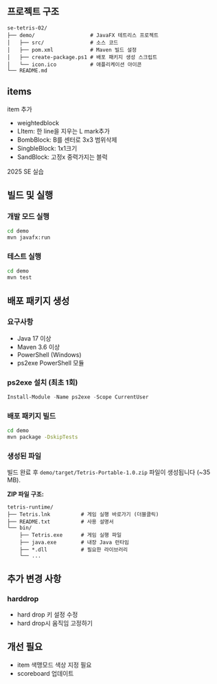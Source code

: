## 프로젝트 구조

```
se-tetris-02/
├── demo/                  # JavaFX 테트리스 프로젝트
│   ├── src/               # 소스 코드
│   ├── pom.xml            # Maven 빌드 설정
│   ├── create-package.ps1 # 배포 패키지 생성 스크립트
│   └── icon.ico           # 애플리케이션 아이콘
└── README.md
```

## items
item 추가
- weightedblock
- LItem: 한 line을 지우는 L mark추가
- BombBlock: B를 센터로 3x3 범위삭제
- SingbleBlock: 1x1크기 
- SandBlock: 고정x 중력가지는 블럭

2025 SE 실습

## 빌드 및 실행

### 개발 모드 실행

```bash
cd demo
mvn javafx:run
```

### 테스트 실행

```bash
cd demo
mvn test
```

## 배포 패키지 생성

### 요구사항

- Java 17 이상
- Maven 3.6 이상
- PowerShell (Windows)
- ps2exe PowerShell 모듈

### ps2exe 설치 (최초 1회)

```powershell
Install-Module -Name ps2exe -Scope CurrentUser
```

### 배포 패키지 빌드

```bash
cd demo
mvn package -DskipTests
```

### 생성된 파일

빌드 완료 후 `demo/target/Tetris-Portable-1.0.zip` 파일이 생성됩니다 (~35 MB).

**ZIP 파일 구조:**

```
tetris-runtime/
├── Tetris.lnk          # 게임 실행 바로가기 (더블클릭)
├── README.txt          # 사용 설명서
└── bin/
    ├── Tetris.exe      # 게임 실행 파일
    ├── java.exe        # 내장 Java 런타임
    ├── *.dll           # 필요한 라이브러리
    └── ...
```
## 추가 변경 사항

### harddrop

- hard drop 키 설정 수정
- hard drop시 움직임 고정하기

## 개선 필요
- item 색맹모드 색상 지정 필요
- scoreboard 업데이트
  
